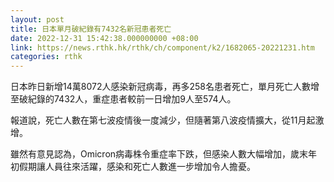 ```yaml
---
layout: post
title: 日本單月破紀錄有7432名新冠患者死亡
date: 2022-12-31 15:42:38.000000000 +08:00
link: https://news.rthk.hk/rthk/ch/component/k2/1682065-20221231.htm
categories: rthk
---
```


日本昨日新增14萬8072人感染新冠病毒，再多258名患者死亡，單月死亡人數增至破紀錄的7432人，重症患者較前一日增加9人至574人。

報道說，死亡人數在第七波疫情後一度減少，但隨著第八波疫情擴大，從11月起激增。

雖然有意見認為，Omicron病毒株令重症率下跌，但感染人數大幅增加，歲末年初假期讓人員往來活躍，感染和死亡人數進一步增加令人擔憂。
